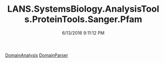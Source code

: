 ﻿---
title: LANS.SystemsBiology.AnalysisTools.ProteinTools.Sanger.Pfam
date: 6/13/2016 9:11:12 PM
---

[DomainAnalysis](T-LANS.SystemsBiology.AnalysisTools.ProteinTools.Sanger.Pfam.DomainAnalysis.html)
[DomainParser](T-LANS.SystemsBiology.AnalysisTools.ProteinTools.Sanger.Pfam.DomainParser.html)
